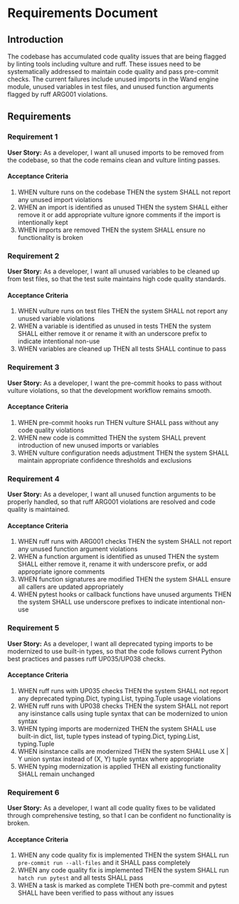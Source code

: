 # Requirements Document

## Introduction

The codebase has accumulated code quality issues that are being flagged by linting tools including vulture and ruff. These issues need to be systematically addressed to maintain code quality and pass pre-commit checks. The current failures include unused imports in the Wand engine module, unused variables in test files, and unused function arguments flagged by ruff ARG001 violations.

## Requirements

### Requirement 1

**User Story:** As a developer, I want all unused imports to be removed from the codebase, so that the code remains clean and vulture linting passes.

#### Acceptance Criteria

1. WHEN vulture runs on the codebase THEN the system SHALL not report any unused import violations
2. WHEN an import is identified as unused THEN the system SHALL either remove it or add appropriate vulture ignore comments if the import is intentionally kept
3. WHEN imports are removed THEN the system SHALL ensure no functionality is broken

### Requirement 2

**User Story:** As a developer, I want all unused variables to be cleaned up from test files, so that the test suite maintains high code quality standards.

#### Acceptance Criteria

1. WHEN vulture runs on test files THEN the system SHALL not report any unused variable violations
2. WHEN a variable is identified as unused in tests THEN the system SHALL either remove it or rename it with an underscore prefix to indicate intentional non-use
3. WHEN variables are cleaned up THEN all tests SHALL continue to pass

### Requirement 3

**User Story:** As a developer, I want the pre-commit hooks to pass without vulture violations, so that the development workflow remains smooth.

#### Acceptance Criteria

1. WHEN pre-commit hooks run THEN vulture SHALL pass without any code quality violations
2. WHEN new code is committed THEN the system SHALL prevent introduction of new unused imports or variables
3. WHEN vulture configuration needs adjustment THEN the system SHALL maintain appropriate confidence thresholds and exclusions

### Requirement 4

**User Story:** As a developer, I want all unused function arguments to be properly handled, so that ruff ARG001 violations are resolved and code quality is maintained.

#### Acceptance Criteria

1. WHEN ruff runs with ARG001 checks THEN the system SHALL not report any unused function argument violations
2. WHEN a function argument is identified as unused THEN the system SHALL either remove it, rename it with underscore prefix, or add appropriate ignore comments
3. WHEN function signatures are modified THEN the system SHALL ensure all callers are updated appropriately
4. WHEN pytest hooks or callback functions have unused arguments THEN the system SHALL use underscore prefixes to indicate intentional non-use

### Requirement 5

**User Story:** As a developer, I want all deprecated typing imports to be modernized to use built-in types, so that the code follows current Python best practices and passes ruff UP035/UP038 checks.

#### Acceptance Criteria

1. WHEN ruff runs with UP035 checks THEN the system SHALL not report any deprecated typing.Dict, typing.List, typing.Tuple usage violations
2. WHEN ruff runs with UP038 checks THEN the system SHALL not report any isinstance calls using tuple syntax that can be modernized to union syntax
3. WHEN typing imports are modernized THEN the system SHALL use built-in dict, list, tuple types instead of typing.Dict, typing.List, typing.Tuple
4. WHEN isinstance calls are modernized THEN the system SHALL use X | Y union syntax instead of (X, Y) tuple syntax where appropriate
5. WHEN typing modernization is applied THEN all existing functionality SHALL remain unchanged

### Requirement 6

**User Story:** As a developer, I want all code quality fixes to be validated through comprehensive testing, so that I can be confident no functionality is broken.

#### Acceptance Criteria

1. WHEN any code quality fix is implemented THEN the system SHALL run `pre-commit run --all-files` and it SHALL pass completely
2. WHEN any code quality fix is implemented THEN the system SHALL run `hatch run pytest` and all tests SHALL pass
3. WHEN a task is marked as complete THEN both pre-commit and pytest SHALL have been verified to pass without any issues
